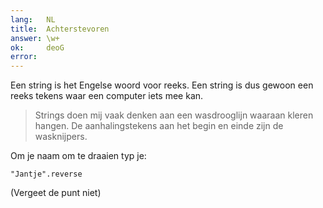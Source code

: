 ```yaml
---
lang:   NL
title:  Achterstevoren
answer: \w+
ok:     deoG
error:  
---
```


Een string is het Engelse woord voor reeks. Een string is dus gewoon een reeks tekens
waar een computer iets mee kan.

> Strings doen mij vaak denken aan een wasdrooglijn waaraan kleren hangen. De
> aanhalingstekens aan het begin en einde zijn de wasknijpers.

Om je naam om te draaien typ je: 

    "Jantje".reverse

(Vergeet de punt niet)
